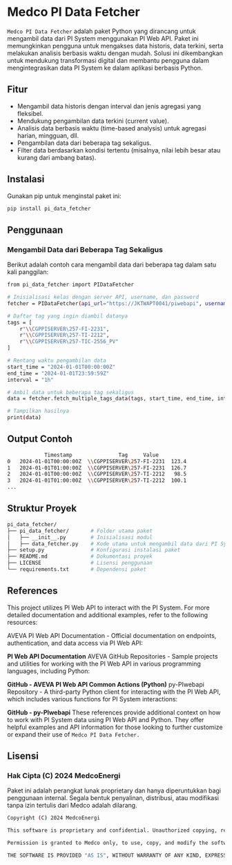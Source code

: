 # Medco PI Data Fetcher

`Medco PI Data Fetcher` adalah paket Python yang dirancang untuk mengambil data dari PI System menggunakan PI Web API. Paket ini memungkinkan pengguna untuk mengakses data historis, data terkini, serta melakukan analisis berbasis waktu dengan mudah. Solusi ini dikembangkan untuk mendukung transformasi digital dan membantu pengguna dalam mengintegrasikan data PI System ke dalam aplikasi berbasis Python.

## Fitur

- Mengambil data historis dengan interval dan jenis agregasi yang fleksibel.
- Mendukung pengambilan data terkini (current value).
- Analisis data berbasis waktu (time-based analysis) untuk agregasi harian, mingguan, dll.
- Pengambilan data dari beberapa tag sekaligus.
- Filter data berdasarkan kondisi tertentu (misalnya, nilai lebih besar atau kurang dari ambang batas).

## Instalasi

Gunakan pip untuk menginstal paket ini:
```bash
pip install pi_data_fetcher
```
## Penggunaan
### Mengambil Data dari Beberapa Tag Sekaligus
Berikut adalah contoh cara mengambil data dari beberapa tag dalam satu kali panggilan:
```bash
from pi_data_fetcher import PIDataFetcher

# Inisialisasi kelas dengan server API, username, dan password
fetcher = PIDataFetcher(api_url="https://JKTWAPT0041/piwebapi", username="user", password="pass")

# Daftar tag yang ingin diambil datanya
tags = [
    r"\\CGPPISERVER\257-FI-2231",
    r"\\CGPPISERVER\257-TI-2212",
    r"\\CGPPISERVER\257-TIC-2556_PV"
]

# Rentang waktu pengambilan data
start_time = "2024-01-01T00:00:00Z"
end_time = "2024-01-01T23:59:59Z"
interval = "1h"

# Ambil data untuk beberapa tag sekaligus
data = fetcher.fetch_multiple_tags_data(tags, start_time, end_time, interval)

# Tampilkan hasilnya
print(data)
```
## Output Contoh
```bash
            Timestamp               Tag     Value
0   2024-01-01T00:00:00Z  \\CGPPISERVER\257-FI-2231  123.4
1   2024-01-01T01:00:00Z  \\CGPPISERVER\257-FI-2231  126.7
2   2024-01-01T00:00:00Z  \\CGPPISERVER\257-TI-2212   98.5
3   2024-01-01T01:00:00Z  \\CGPPISERVER\257-TI-2212  100.1
...
```
## Struktur Proyek
```bash
pi_data_fetcher/
├── pi_data_fetcher/       # Folder utama paket
│   ├── __init__.py        # Inisialisasi modul
│   ├── data_fetcher.py    # Kode utama untuk mengambil data dari PI System
├── setup.py               # Konfigurasi instalasi paket
├── README.md              # Dokumentasi proyek
├── LICENSE                # Lisensi penggunaan
└── requirements.txt       # Dependensi paket
```

## References
This project utilizes PI Web API to interact with the PI System. For more detailed documentation and additional examples, refer to the following resources:

AVEVA PI Web API Documentation - Official documentation on endpoints, authentication, and data access via PI Web API:

**PI Web API Documentation**
AVEVA GitHub Repositories - Sample projects and utilities for working with the PI Web API in various programming languages, including Python:

**GitHub - AVEVA PI Web API Common Actions (Python)**
py-PIwebapi Repository - A third-party Python client for interacting with the PI Web API, which includes various functions for PI System interactions:

**GitHub - py-PIwebapi**
These references provide additional context on how to work with PI System data using PI Web API and Python. They offer helpful examples and API information for those looking to further customize or expand their use of ```Medco PI Data Fetcher.```
## Lisensi
### Hak Cipta (C) 2024 MedcoEnergi

Paket ini adalah perangkat lunak proprietary dan hanya diperuntukkan bagi penggunaan internal. Segala bentuk penyalinan, distribusi, atau modifikasi tanpa izin tertulis dari Medco adalah dilarang.
```bash
Copyright (C) 2024 MedcoEnergi

This software is proprietary and confidential. Unauthorized copying, redistribution, or modification of this software is strictly prohibited.

Permission is granted to Medco only, to use, copy, and modify the software for internal purposes only. Redistribution of this software, in any form, with or without modification, is strictly prohibited outside Medco.

THE SOFTWARE IS PROVIDED "AS IS", WITHOUT WARRANTY OF ANY KIND, EXPRESS OR IMPLIED, INCLUDING BUT NOT LIMITED TO THE WARRANTIES OF MERCHANTABILITY, FITNESS FOR A PARTICULAR PURPOSE, AND NONINFRINGEMENT.
```
